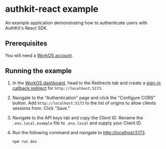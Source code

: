 #  authkit-react example

An example application demonstrating how to authenticate users with AuthKit's React SDK.

## Prerequisites

You will need a [WorkOS account](https://dashboard.workos.com/signup).

## Running the example

1. In the [WorkOS dashboard](https://dashboard.workos.com), head to the Redirects tab and create a [sign-in callback redirect](https://workos.com/docs/user-management/1-configure-your-project/configure-a-redirect-uri) for `http://localhost:5173`.

3. Navigate to the "Authentication" page and click the "Configure CORS" button. Add `http://localhost:5173` to the list of origins to allow clients sessions from. Click "Save."

4. Navigate to the API keys tab and copy the _Client ID_. Rename the `.env.local.example` file to `.env.local` and supply your Client ID.

7. Run the following command and navigate to [http://localhost:5173](http://localhost:5173).

   ```bash
   npm run dev
   ```
